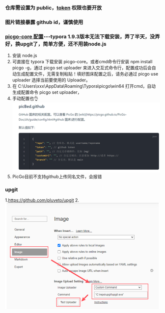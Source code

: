 
### 仓库需设置为 public，[token](https://github.com/settings/tokens) 权限也要开放
### 图片链接暴露 github id，谨慎使用

### [picgo-core 配置](https://picgo.github.io/PicGo-Core-Doc/zh/guide/config.html)---typora 1.9.3版本无法下载安装，弄了半天，没弄好，换upgit了，简单方便，还不用装node.js
1. 安装 node.js
2. 可直接在 typora 下载安装 picgo-core。或者cmd命令行安装 npm install picgo -g，通过 picgo set uploader 来进入交互式命令行，配置成功后会自动生成配置文件，无需复制粘贴！填好图床配置之后，请务必通过 picgo use uploader 选择当前要使用的 Uploader。
3. 在 C:\Users\xxx\AppData\Roaming\Typora\picgo\win64 打开cmd，自动生成配置命令 picgo set uploader，
4. 手动配置也👌
![image-20210814132756228](https://raw.githubusercontent.com/ysinx/tuchuang/main/image-20210814132756228.png)
6. PicGo目前不支持github上传同名文件，会报错

### upgit
1.https://github.com/pluveto/upgit
2.![image-20240621190324022](https://raw.githubusercontent.com/ysinx/tuchuang/main/2024/06/upgit_20240621_1718967804.png)
